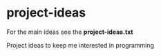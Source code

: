 # project-ideas

For the main ideas see the **project-ideas.txt**

Project ideas to keep me interested in programming
